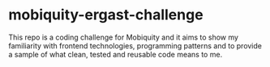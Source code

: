 # mobiquity-ergast-challenge
This repo is a coding challenge for Mobiquity and it aims to show my  familiarity with frontend technologies, programming patterns and to provide a sample of what clean, tested and reusable code means to me.
